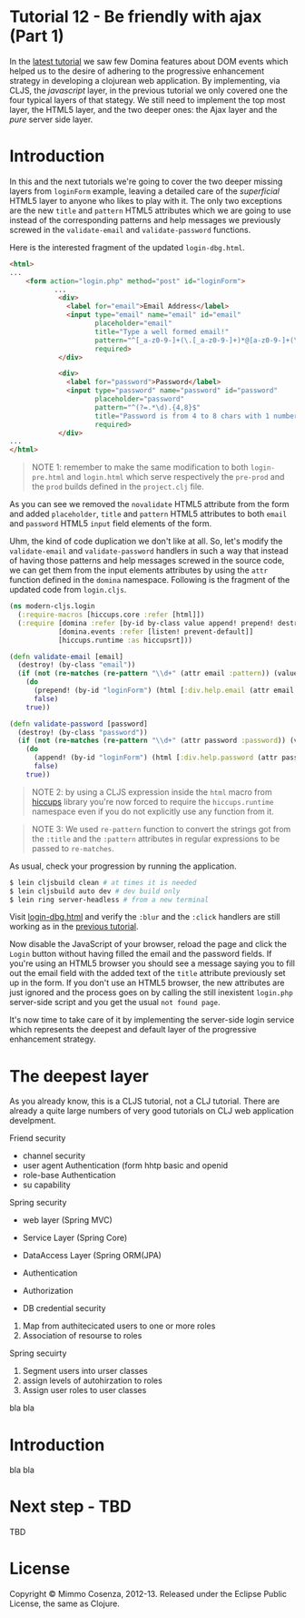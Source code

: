 # Tutorial 12 - Be friendly with ajax (Part 1)

In the [latest tutorial][1] we saw few Domina features about DOM events
which helped us to the desire of adhering to the progressive enhancement
strategy in developing a clojurean web application.  By implementing,
via CLJS, the *javascript* layer, in the previous tutorial we only
covered one the four typical layers of that stategy. We still need to
implement the top most layer, the HTML5 layer, and the two deeper ones:
the Ajax layer and the *pure* server side layer.

# Introduction

In this and the next tutorials we're going to cover the two deeper
missing layers from `loginForm` example, leaving a detailed care of the
*superficial* HTML5 layer to anyone who likes to play with it. The only
two exceptions are the new `title` and `pattern` HTML5 attributes which
we are going to use instead of the corresponding patterns and help
messages we previously screwed in the `validate-email` and
`validate-password` functions.

Here is the interested fragment of the updated `login-dbg.html`.

```html
<html>
...
    <form action="login.php" method="post" id="loginForm">
           ...
            <div>
              <label for="email">Email Address</label>
              <input type="email" name="email" id="email"
                     placeholder="email"
                     title="Type a well formed email!"
                     pattern="^[_a-z0-9-]+(\.[_a-z0-9-]+)*@[a-z0-9-]+(\.[a-z0-9-]+)*(\.[a-z]{2,4})$"
                     required>
            </div>

            <div>
              <label for="password">Password</label>
              <input type="password" name="password" id="password"
                     placeholder="password"
                     pattern="^(?=.*\d).{4,8}$"
                     title="Password is from 4 to 8 chars with 1 number!"
                     required>
            </div>
...
</html>
```

> NOTE 1: remember to make the same modification to both
> `login-pre.html` and `login.html` which serve respectively the
> `pre-prod` and the `prod` builds defined in the `project.clj` file.

As you can see we removed the `novalidate` HTML5 attribute from the form
and added `placeholder`, `title` and `pattern` HTML5 attributes to both
`email` and `password` HTML5 `input` field elements of the
form.

Uhm, the kind of code duplication we don't like at all. So, let's modify
the `validate-email` and `validate-password` handlers in such a way that
instead of having those patterns and help messages screwed in the source
code, we can get them from the input elements attributes by using the
`attr` function defined in the `domina` namespace. Following is the
fragment of the updated code from `login.cljs`.

```clojure
(ns modern-cljs.login
  (:require-macros [hiccups.core :refer [html]])
  (:require [domina :refer [by-id by-class value append! prepend! destroy! attr log]]
            [domina.events :refer [listen! prevent-default]]
            [hiccups.runtime :as hiccupsrt]))

(defn validate-email [email]
  (destroy! (by-class "email"))
  (if (not (re-matches (re-pattern "\\d+" (attr email :pattern)) (value email)))
    (do
      (prepend! (by-id "loginForm") (html [:div.help.email (attr email :title)]))
      false)
    true))

(defn validate-password [password]
  (destroy! (by-class "password"))
  (if (not (re-matches (re-pattern "\\d+" (attr password :password)) (value password)))
    (do
      (append! (by-id "loginForm") (html [:div.help.password (attr password :title)]))
      false)
    true))
```

> NOTE 2: by using a CLJS expression inside the `html` macro from
> [hiccups][2] library you're now forced to require the `hiccups.runtime`
> namespace even if you do not explicitly use any function from it.

> NOTE 3: We used `re-pattern` function to convert the strings got from
> the `:title` and the `:pattern` attributes in regular expressions to be
> passed to `re-matches`.

As usual, check your progression by running the application.

```bash
$ lein cljsbuild clean # at times it is needed
$ lein cljsbuild auto dev # dev build only
$ lein ring server-headless # from a new terminal
```

Visit [login-dbg.html][3] and verify the `:blur` and the `:click`
handlers are still working as in the [previous tutorial][4].

Now disable the JavaScript of your browser, reload the page and click
the `Login` button without having filled the email and the password
fields. If you're using an HTML5 browser you should see a message saying
you to fill out the email field with the added text of the `title`
attribute previously set up in the form. If you don't use an HTML5
browser, the new attributes are just ignored and the process goes on by
calling the still inexistent `login.php` server-side script and you get
the usual `not found page`.

It's now time to take care of it by implementing the server-side login
service which represents the deepest and default layer of the
progressive enhancement strategy.

# The deepest layer

As you already know, this is a CLJS tutorial, not a CLJ tutorial. There
are already a quite large numbers of very good tutorials on CLJ web
application develpment.



Friend security

- channel security
- user agent Authentication (form hhtp basic and openid
- role-base Authentication
- su capability


Spring security

- web layer (Spring MVC)
- Service Layer (Spring Core)
- DataAccess Layer (Spring ORM(JPA)

- Authentication
- Authorization
- DB credential security

1. Map from authitecicated users to one or more roles
2. Association of resourse to roles

Spring secuirty

1. Segment users into urser classes
2. assign levels of autohirzation to roles
3. Assign user roles to user classes


bla bla

# Introduction

bla bla

# Next step - TBD

TBD

# License

Copyright © Mimmo Cosenza, 2012-13. Released under the Eclipse Public
License, the same as Clojure.

[1]: https://github.com/magomimmo/modern-cljs/blob/master/doc/tutorial-11.md


[2]: https://github.com/shoreleave/shoreleave-remote-ring
[3]: https://github.com/shoreleave/shoreleave-remote#shoreleave
[4]: https://github.com/levand/domina
[5]: https://github.com/magomimmo/modern-cljs/blob/master/doc/tutorial-04.md
[6]: https://raw.github.com/magomimmo/modern-cljs/master/doc/images/login-form.png
[7]: http://en.wikipedia.org/wiki/Progressive_enhancement
[8]: https://github.com/magomimmo/modern-cljs/blob/master/doc/tutorial-09.md
[9]: http://stackoverflow.com/questions/290215/difference-between-input-type-button-and-input-type-submit
[10]: https://developers.google.com/closure/library/
[11]: https://github.com/levand/domina#event-handling
[12]: http://localhost:3000/login-dbg.html
[13]: https://github.com/levand/domina/blob/master/src/cljs/domina/events.cljs
[14]: http://en.wikipedia.org/wiki/Higher-order_function
[15]: https://code.google.com/p/closure-library/source/browse/trunk/closure/goog/events/eventtype.js?r=469
[16]: http://stackoverflow.com/questions/201323/using-a-regular-expression-to-validate-an-email-address
[17]: http://clojure.org/vars
[18]: https://raw.github.com/magomimmo/modern-cljs/master/doc/images/help-01.png
[19]: https://raw.github.com/magomimmo/modern-cljs/master/doc/images/completheform-01.png
[20]: https://raw.github.com/magomimmo/modern-cljs/master/doc/images/allhelp.png
[21]: https://github.com/teropa/hiccups
[22]: https://github.com/cemerick/friend
[23]: http://www.the-art-of-web.com/javascript/validate-password/#.UPvsHaGjejI
[24]: http://regexlib.com/Search.aspx?k=password&c=-1&m=-1&ps=20
